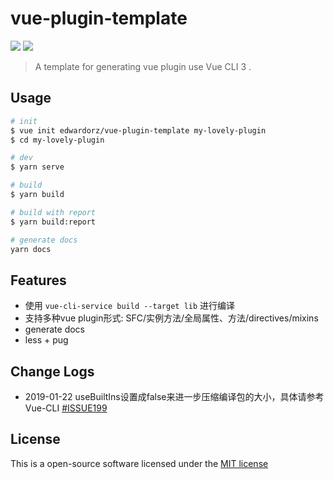 # vue-plugin-template

![](https://img.shields.io/npm/dt/@edwardorz/vue-plugin-template?style=flat-square)
![](https://img.shields.io/github/license/edwardorz/vue-plugin-template.svg?style=flat-square)

> A template for generating vue plugin use Vue CLI 3 .


## Usage

```sh
# init
$ vue init edwardorz/vue-plugin-template my-lovely-plugin
$ cd my-lovely-plugin

# dev
$ yarn serve

# build
$ yarn build

# build with report
$ yarn build:report

# generate docs
yarn docs
```


## Features

+ 使用 `vue-cli-service build --target lib` 进行编译
+ 支持多种vue plugin形式: SFC/实例方法/全局属性、方法/directives/mixins
+ generate docs
+ less + pug


## Change Logs

+ 2019-01-22 useBuiltIns设置成false来进一步压缩编译包的大小，具体请参考Vue-CLI [#ISSUE199](https://github.com/vuejs/vue-cli/issues/1919)


## License

This is a open-source software licensed under the [MIT license](http://opensource.org/licenses/MIT)
